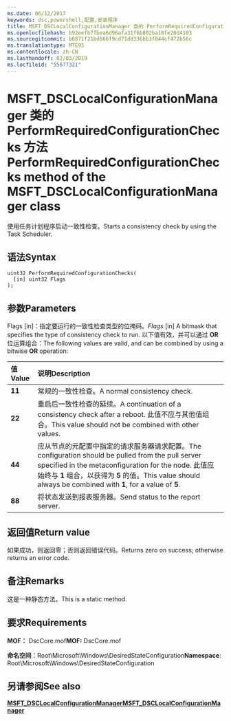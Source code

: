 ```yaml
---
ms.date: 06/12/2017
keywords: dsc,powershell,配置,安装程序
title: MSFT_DSCLocalConfigurationManager 类的 PerformRequiredConfigurationChecks 方法
ms.openlocfilehash: b92eefb7fbea6d96afa31f6b802ba10fe20d4103
ms.sourcegitcommit: b6871f21bd666f9cd71dd336bb3f844cf472b56c
ms.translationtype: MTE95
ms.contentlocale: zh-CN
ms.lasthandoff: 02/03/2019
ms.locfileid: "55677321"
---
```

# <a name="performrequiredconfigurationchecks-method-of-the-msftdsclocalconfigurationmanager-class"></a><span data-ttu-id="d1aa7-103">MSFT_DSCLocalConfigurationManager 类的 PerformRequiredConfigurationChecks 方法</span><span class="sxs-lookup"><span data-stu-id="d1aa7-103">PerformRequiredConfigurationChecks method of the MSFT_DSCLocalConfigurationManager class</span></span>

<span data-ttu-id="d1aa7-104">使用任务计划程序启动一致性检查。</span><span class="sxs-lookup"><span data-stu-id="d1aa7-104">Starts a consistency check by using the Task Scheduler.</span></span>

## <a name="syntax"></a><span data-ttu-id="d1aa7-105">语法</span><span class="sxs-lookup"><span data-stu-id="d1aa7-105">Syntax</span></span>

```mof
uint32 PerformRequiredConfigurationChecks(
  [in] uint32 Flags
);
```

## <a name="parameters"></a><span data-ttu-id="d1aa7-106">参数</span><span class="sxs-lookup"><span data-stu-id="d1aa7-106">Parameters</span></span>

<span data-ttu-id="d1aa7-107">Flags \[in\]：指定要运行的一致性检查类型的位掩码。</span><span class="sxs-lookup"><span data-stu-id="d1aa7-107">*Flags* \[in\] A bitmask that specifies the type of consistency check to run.</span></span> <span data-ttu-id="d1aa7-108">以下值有效，并可以通过 **OR** 位运算组合：</span><span class="sxs-lookup"><span data-stu-id="d1aa7-108">The following values are valid, and can be combined by using a bitwise **OR** operation:</span></span>

|<span data-ttu-id="d1aa7-109">值</span><span class="sxs-lookup"><span data-stu-id="d1aa7-109">Value</span></span> |<span data-ttu-id="d1aa7-110">说明</span><span class="sxs-lookup"><span data-stu-id="d1aa7-110">Description</span></span> |
|:--- |:---|
|<span data-ttu-id="d1aa7-111">**1**</span><span class="sxs-lookup"><span data-stu-id="d1aa7-111">**1**</span></span> | <span data-ttu-id="d1aa7-112">常规的一致性检查。</span><span class="sxs-lookup"><span data-stu-id="d1aa7-112">A normal consistency check.</span></span> |
|<span data-ttu-id="d1aa7-113">**2**</span><span class="sxs-lookup"><span data-stu-id="d1aa7-113">**2**</span></span> | <span data-ttu-id="d1aa7-114">重启后一致性检查的延续。</span><span class="sxs-lookup"><span data-stu-id="d1aa7-114">A continuation of a consistency check after a reboot.</span></span> <span data-ttu-id="d1aa7-115">此值不应与其他值组合。</span><span class="sxs-lookup"><span data-stu-id="d1aa7-115">This value should not be combined with other values.</span></span> |
|<span data-ttu-id="d1aa7-116">**4**</span><span class="sxs-lookup"><span data-stu-id="d1aa7-116">**4**</span></span> | <span data-ttu-id="d1aa7-117">应从节点的元配置中指定的请求服务器请求配置。</span><span class="sxs-lookup"><span data-stu-id="d1aa7-117">The configuration should be pulled from the pull server specified in the metaconfiguration for the node.</span></span> <span data-ttu-id="d1aa7-118">此值应始终与 **1** 组合，以获得为 **5** 的值。</span><span class="sxs-lookup"><span data-stu-id="d1aa7-118">This value should always be combined with **1**, for a value of **5**.</span></span> |
|<span data-ttu-id="d1aa7-119">**8**</span><span class="sxs-lookup"><span data-stu-id="d1aa7-119">**8**</span></span> | <span data-ttu-id="d1aa7-120">将状态发送到报表服务器。</span><span class="sxs-lookup"><span data-stu-id="d1aa7-120">Send status to the report server.</span></span> |

## <a name="return-value"></a><span data-ttu-id="d1aa7-121">返回值</span><span class="sxs-lookup"><span data-stu-id="d1aa7-121">Return value</span></span>

<span data-ttu-id="d1aa7-122">如果成功，则返回零；否则返回错误代码。</span><span class="sxs-lookup"><span data-stu-id="d1aa7-122">Returns zero on success; otherwise returns an error code.</span></span>

## <a name="remarks"></a><span data-ttu-id="d1aa7-123">备注</span><span class="sxs-lookup"><span data-stu-id="d1aa7-123">Remarks</span></span>

<span data-ttu-id="d1aa7-124">这是一种静态方法。</span><span class="sxs-lookup"><span data-stu-id="d1aa7-124">This is a static method.</span></span>

## <a name="requirements"></a><span data-ttu-id="d1aa7-125">要求</span><span class="sxs-lookup"><span data-stu-id="d1aa7-125">Requirements</span></span>

<span data-ttu-id="d1aa7-126">**MOF：** DscCore.mof</span><span class="sxs-lookup"><span data-stu-id="d1aa7-126">**MOF:** DscCore.mof</span></span>

<span data-ttu-id="d1aa7-127">**命名空间**：Root\Microsoft\Windows\DesiredStateConfiguration</span><span class="sxs-lookup"><span data-stu-id="d1aa7-127">**Namespace**: Root\Microsoft\Windows\DesiredStateConfiguration</span></span>

## <a name="see-also"></a><span data-ttu-id="d1aa7-128">另请参阅</span><span class="sxs-lookup"><span data-stu-id="d1aa7-128">See also</span></span>

[<span data-ttu-id="d1aa7-129">**MSFT_DSCLocalConfigurationManager**</span><span class="sxs-lookup"><span data-stu-id="d1aa7-129">**MSFT_DSCLocalConfigurationManager**</span></span>](msft-dsclocalconfigurationmanager.md)